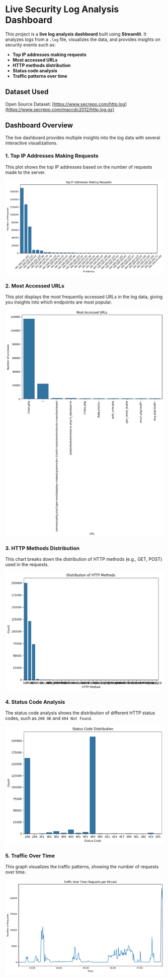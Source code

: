 # Live Security Log Analysis Dashboard

This project is a **live log analysis dashboard** built using **Streamlit**. It analyzes logs from a `.log` file, visualizes the data, and provides insights on security events such as:
- **Top IP addresses making requests**
- **Most accessed URLs**
- **HTTP methods distribution**
- **Status code analysis**
- **Traffic patterns over time**


## Dataset Used

Open Source Dataset: [https://www.secrepo.com/http.log](https://www.secrepo.com/maccdc2012/http.log.gz)


## **Dashboard Overview**

The live dashboard provides multiple insights into the log data with several interactive visualizations.

### **1. Top IP Addresses Making Requests**
This plot shows the top IP addresses based on the number of requests made to the server.

![Top IP Addresses](plot1.png)

### **2. Most Accessed URLs**
This plot displays the most frequently accessed URLs in the log data, giving you insights into which endpoints are most popular.

![Most Accessed URLs](plot2.png)

### **3. HTTP Methods Distribution**
This chart breaks down the distribution of HTTP methods (e.g., GET, POST) used in the requests.

![HTTP Methods Distribution](plot3.png)

### **4. Status Code Analysis**
The status code analysis shows the distribution of different HTTP status codes, such as `200 OK` and `404 Not Found`.

![Status Code Analysis](plot4.png)

### **5. Traffic Over Time**
This graph visualizes the traffic patterns, showing the number of requests over time.

![Traffic Over Time](plot5.png)
